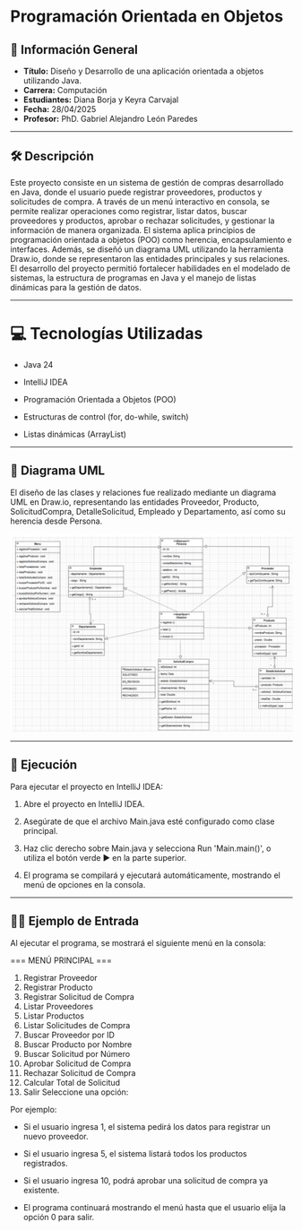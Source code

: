 
# Programación Orientada en Objetos

## 📌 Información General

- **Título:**  Diseño y Desarrollo de una aplicación orientada a objetos utilizando Java.
- **Carrera:** Computación
- **Estudiantes:** Diana Borja y Keyra Carvajal
- **Fecha:** 28/04/2025
- **Profesor:** PhD. Gabriel Alejandro León Paredes

---

## 🛠️ Descripción

Este proyecto consiste en un sistema de gestión de compras desarrollado en Java, donde el usuario puede registrar proveedores, productos y solicitudes de compra. A través de un menú interactivo en consola, se permite realizar operaciones como registrar, listar datos, buscar proveedores y productos, aprobar o rechazar solicitudes, y gestionar la información de manera organizada. El sistema aplica principios de programación orientada a objetos (POO) como herencia, encapsulamiento e interfaces. Además, se diseñó un diagrama UML utilizando la herramienta Draw.io, donde se representaron las entidades principales y sus relaciones. El desarrollo del proyecto permitió fortalecer habilidades en el modelado de sistemas, la estructura de programas en Java y el manejo de listas dinámicas para la gestión de datos.

---

# 💻 Tecnologías Utilizadas
- Java 24

- IntelliJ IDEA

- Programación Orientada a Objetos (POO)

- Estructuras de control (for, do-while, switch)

- Listas dinámicas (ArrayList)

---

## 🧩 Diagrama UML
El diseño de las clases y relaciones fue realizado mediante un diagrama UML en Draw.io, representando las entidades Proveedor, Producto, SolicitudCompra, DetalleSolicitud, Empleado y Departamento, así como su herencia desde Persona.

![Diagrama UML](images/diagrama.png)

---


## 🚀 Ejecución

Para ejecutar el proyecto en IntelliJ IDEA:

1. Abre el proyecto en IntelliJ IDEA.

2. Asegúrate de que el archivo Main.java esté configurado como clase principal.

3. Haz clic derecho sobre Main.java y selecciona Run 'Main.main()', o utiliza el botón verde ▶️ en la parte superior.

4. El programa se compilará y ejecutará automáticamente, mostrando el menú de opciones en la consola.

---

## 🧑‍💻 Ejemplo de Entrada

Al ejecutar el programa, se mostrará el siguiente menú en la consola:

=== MENÚ PRINCIPAL ===
1. Registrar Proveedor
2. Registrar Producto
3. Registrar Solicitud de Compra
4. Listar Proveedores
5. Listar Productos
6. Listar Solicitudes de Compra
7. Buscar Proveedor por ID
8. Buscar Producto por Nombre
9. Buscar Solicitud por Número
10. Aprobar Solicitud de Compra
11. Rechazar Solicitud de Compra
12. Calcular Total de Solicitud
0. Salir
   Seleccione una opción:

Por ejemplo:

- Si el usuario ingresa 1, el sistema pedirá los datos para registrar un nuevo proveedor.

- Si el usuario ingresa 5, el sistema listará todos los productos registrados.

- Si el usuario ingresa 10, podrá aprobar una solicitud de compra ya existente.

- El programa continuará mostrando el menú hasta que el usuario elija la opción 0 para salir.
